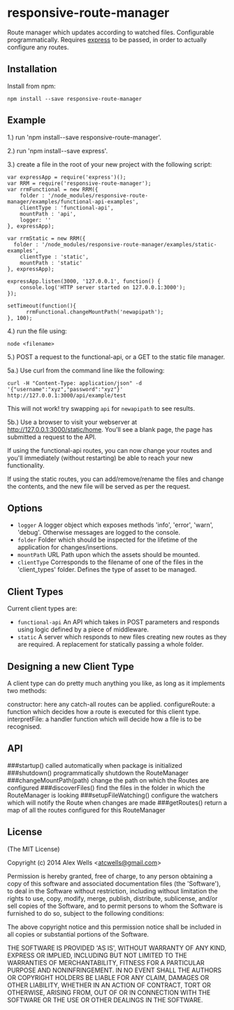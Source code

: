 # responsive-route-manager

Route manager which updates according to watched files. Configurable programmatically. Requires [express](https://github.com/strongloop/express) to be passed, in order to actually configure any routes.

## Installation

Install from npm:

    npm install --save responsive-route-manager

## Example

1.) run 'npm install--save responsive-route-manager'.

2.) run 'npm install--save express'.

3.) create a file in the root of your new project with the following script:

    var expressApp = require('express')();
    var RRM = require('responsive-route-manager');
    var rrmFunctional = new RRM({
        folder : '/node_modules/responsive-route-manager/examples/functional-api-examples',
        clientType : 'functional-api',
        mountPath : 'api',
        logger: ''
    }, expressApp);

    var rrmStatic = new RRM({
      folder : '/node_modules/responsive-route-manager/examples/static-examples',
        clientType : 'static',
        mountPath : 'static'
    }, expressApp);

    expressApp.listen(3000, '127.0.0.1', function() {
        console.log('HTTP server started on 127.0.0.1:3000');
    });

    setTimeout(function(){
          rrmFunctional.changeMountPath('newapipath');
    }, 100);


4.) run the file using:

```
node <filename>
```

5.) POST a request to the functional-api, or a GET to the static file manager.

5a.) Use curl from the command line like the following:

```
curl -H "Content-Type: application/json" -d '{"username":"xyz","password":"xyz"}' http://127.0.0.1:3000/api/example/test
```

This will not work! try swapping `api` for `newapipath` to see results.

5b.) Use a browser to visit your webserver at http://127.0.0.1:3000/static/home. You'll see a blank page, the page has submitted a request to the API.

If using the functional-api routes, you can now change your routes and you'll immediately (without restarting) be able to reach your new functionality.


If using the static routes, you can add/remove/rename the files and change the contents, and the new file will be served as per the request.

## Options

  - `logger` A logger object which exposes methods 'info', 'error', 'warn', 'debug'. Otherwise messages are logged to the console.
  - `folder` Folder which should be inspected for the lifetime of the application for changes/insertions.
  - `mountPath` URL Path upon which the assets should be mounted.
  - `clientType` Corresponds to the filename of one of the files in the 'client_types' folder. Defines the type of asset to be managed.

## Client Types

Current client types are:

  - `functional-api` An API which takes in POST parameters and responds using logic defined by a piece of middleware.
  - `static` A server which responds to new files creating new routes as they are required. A replacement for statically passing a whole folder.

## Designing a new Client Type

A client type can do pretty much anything you like, as long as it implements two methods:

constructor: here any catch-all routes can be applied.
configureRoute: a function which decides how a route is executed for this client type.
interpretFile: a handler function which will decide how a file is to be recognised.

## API

###startup()
called automatically when package is initialized
###shutdown()
programmatically shutdown the RouteManager
###changeMountPath(path)
change the path on which the Routes are configured
###discoverFiles()
find the files in the folder in which the RouteManager is looking
###setupFileWatching()
configure the watchers which will notify the Route when changes are made
###getRoutes()
return a map of all the routes configured for this RouteManager

## License

(The MIT License)

Copyright (c) 2014 Alex Wells &lt;atcwells@gmail.com&gt;

Permission is hereby granted, free of charge, to any person obtaining
a copy of this software and associated documentation files (the
'Software'), to deal in the Software without restriction, including
without limitation the rights to use, copy, modify, merge, publish,
distribute, sublicense, and/or sell copies of the Software, and to
permit persons to whom the Software is furnished to do so, subject to
the following conditions:

The above copyright notice and this permission notice shall be
included in all copies or substantial portions of the Software.

THE SOFTWARE IS PROVIDED 'AS IS', WITHOUT WARRANTY OF ANY KIND,
EXPRESS OR IMPLIED, INCLUDING BUT NOT LIMITED TO THE WARRANTIES OF
MERCHANTABILITY, FITNESS FOR A PARTICULAR PURPOSE AND NONINFRINGEMENT.
IN NO EVENT SHALL THE AUTHORS OR COPYRIGHT HOLDERS BE LIABLE FOR ANY
CLAIM, DAMAGES OR OTHER LIABILITY, WHETHER IN AN ACTION OF CONTRACT,
TORT OR OTHERWISE, ARISING FROM, OUT OF OR IN CONNECTION WITH THE
SOFTWARE OR THE USE OR OTHER DEALINGS IN THE SOFTWARE.
